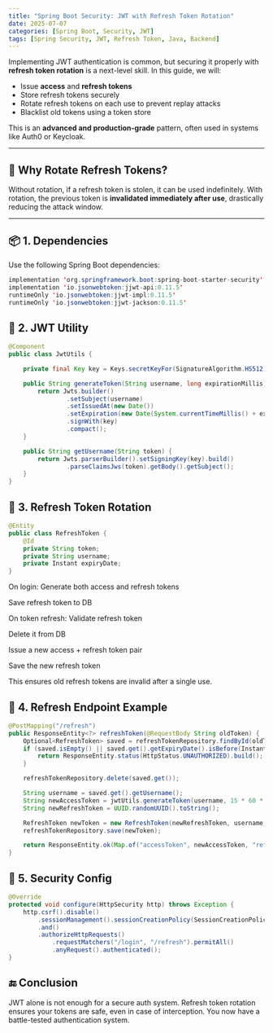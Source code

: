 ```yaml
---
title: "Spring Boot Security: JWT with Refresh Token Rotation"
date: 2025-07-07
categories: [Spring Boot, Security, JWT]
tags: [Spring Security, JWT, Refresh Token, Java, Backend]
---
```


Implementing JWT authentication is common, but securing it properly with **refresh token rotation** is a next-level skill. In this guide, we will:

- Issue **access** and **refresh tokens**
- Store refresh tokens securely
- Rotate refresh tokens on each use to prevent replay attacks
- Blacklist old tokens using a token store

This is an **advanced and production-grade** pattern, often used in systems like Auth0 or Keycloak.

---

## 🧠 Why Rotate Refresh Tokens?

Without rotation, if a refresh token is stolen, it can be used indefinitely. With rotation, the previous token is **invalidated immediately after use**, drastically reducing the attack window.

---

## 📦 1. Dependencies

Use the following Spring Boot dependencies:

```java
implementation 'org.springframework.boot:spring-boot-starter-security'
implementation 'io.jsonwebtoken:jjwt-api:0.11.5'
runtimeOnly 'io.jsonwebtoken:jjwt-impl:0.11.5'
runtimeOnly 'io.jsonwebtoken:jjwt-jackson:0.11.5'
```
## 🔐 2. JWT Utility
```java
@Component
public class JwtUtils {

    private final Key key = Keys.secretKeyFor(SignatureAlgorithm.HS512);

    public String generateToken(String username, long expirationMillis) {
        return Jwts.builder()
                .setSubject(username)
                .setIssuedAt(new Date())
                .setExpiration(new Date(System.currentTimeMillis() + expirationMillis))
                .signWith(key)
                .compact();
    }

    public String getUsername(String token) {
        return Jwts.parserBuilder().setSigningKey(key).build()
                .parseClaimsJws(token).getBody().getSubject();
    }
}
```
## 🔁 3. Refresh Token Rotation
```java
@Entity
public class RefreshToken {
    @Id
    private String token;
    private String username;
    private Instant expiryDate;
}
```
On login:
Generate both access and refresh tokens

Save refresh token to DB

On token refresh:
Validate refresh token

Delete it from DB

Issue a new access + refresh token pair

Save the new refresh token

This ensures old refresh tokens are invalid after a single use.

## 🔄 4. Refresh Endpoint Example
```java
@PostMapping("/refresh")
public ResponseEntity<?> refreshToken(@RequestBody String oldToken) {
    Optional<RefreshToken> saved = refreshTokenRepository.findById(oldToken);
    if (saved.isEmpty() || saved.get().getExpiryDate().isBefore(Instant.now())) {
        return ResponseEntity.status(HttpStatus.UNAUTHORIZED).build();
    }

    refreshTokenRepository.delete(saved.get());

    String username = saved.get().getUsername();
    String newAccessToken = jwtUtils.generateToken(username, 15 * 60 * 1000); // 15 mins
    String newRefreshToken = UUID.randomUUID().toString();

    RefreshToken newToken = new RefreshToken(newRefreshToken, username, Instant.now().plus(7, ChronoUnit.DAYS));
    refreshTokenRepository.save(newToken);

    return ResponseEntity.ok(Map.of("accessToken", newAccessToken, "refreshToken", newRefreshToken));
}
```
## 🧷 5. Security Config
```java
@Override
protected void configure(HttpSecurity http) throws Exception {
    http.csrf().disable()
        .sessionManagement().sessionCreationPolicy(SessionCreationPolicy.STATELESS)
        .and()
        .authorizeHttpRequests()
            .requestMatchers("/login", "/refresh").permitAll()
            .anyRequest().authenticated();
}
```
## 🔚 Conclusion
JWT alone is not enough for a secure auth system. Refresh token rotation ensures your tokens are safe, even in case of interception. You now have a battle-tested authentication system.


